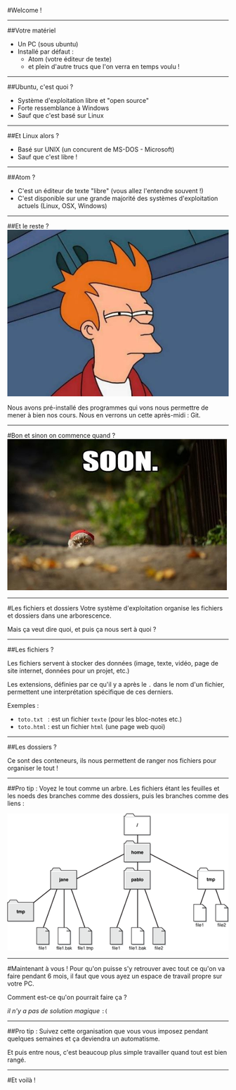 #Welcome !



---



##Votre matériel
* Un PC (sous ubuntu)
* Installé par défaut :
  * Atom (votre éditeur de texte)
  * et plein d'autre trucs que l'on verra en temps voulu !



***


##Ubuntu, c'est quoi ?
* Système d'exploitation libre et "open source"
* Forte ressemblance à Windows
* Sauf que c'est basé sur Linux


***


##Et Linux alors ?
* Basé sur UNIX (un concurent de MS-DOS - Microsoft)
* Sauf que c'est libre !


***


##Atom ?
* C'est un éditeur de texte "libre" (vous allez l'entendre souvent !)
* C'est disponible sur une grande majorité des systèmes d'exploitation actuels (Linux, OSX, Windows)


***


##Et le reste ?
![suspicious](suspicious.jpg) <!-- .element: class="fragment" -->

Nous avons pré-installé des programmes qui vons nous permettre de mener à bien nos cours. Nous en verrons un cette après-midi : Git.



---



#Bon et sinon on commence quand ?
![soon](soon.jpg) <!-- .element: class="fragment" -->



---



#Les fichiers et dossiers
Votre système d'exploitation organise les fichiers et dossiers dans une arborescence.

Mais ça veut dire quoi, et puis ça nous sert à quoi ?


***


##Les fichiers ?

Les fichiers servent à stocker des données (image, texte, vidéo, page de site internet, données pour un projet, etc.)

Les extensions, définies par ce qu'il y a après le `.` dans le nom d'un fichier, permettent une interprétation spécifique de ces derniers.

Exemples :
* `toto.txt ` : est un fichier `texte` (pour les bloc-notes etc.)
* `toto.html` : est un fichier `html` (une page web quoi)


***


##Les dossiers ?

Ce sont des conteneurs, ils nous permettent de ranger nos fichiers pour organiser le tout !


***


##Pro tip :
Voyez le tout comme un arbre. Les fichiers étant les feuilles et les noeds des branches comme des dossiers, puis les branches comme des liens :

![file_tree](file_tree.gif) <!-- .element: class="fragment" -->




---



#Maintenant à vous !
Pour qu'on puisse s'y retrouver avec tout ce qu'on va faire pendant 6 mois, il faut que vous ayez un espace de travail propre sur votre PC.

Comment est-ce qu'on pourrait faire ça ?

*il n'y a pas de solution magique* `:(`


***


##Pro tip :
Suivez cette organisation que vous vous imposez pendant quelques semaines et ça deviendra un automatisme.

Et puis entre nous, c'est beaucoup plus simple travailler quand tout est bien rangé.



---



#Et voilà !
